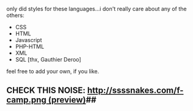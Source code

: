 only did styles for these languages...i don't really care about any of the others:

* CSS
* HTML
* Javascript
* PHP-HTML
* XML
* SQL [thx, Gauthier Deroo]

feel free to add your own, if you like.


## CHECK THIS NOISE: [http://ssssnakes.com/f-camp.png (preview)](http://ssssnakes.com/f-camp.png)##
